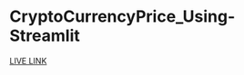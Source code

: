 # CryptoCurrencyPrice_Using-Streamlit
<a href="https://scavy29-cryptocurrencyprice-using-streamlit-app-csg4df.streamlitapp.com/">LIVE LINK</a>
